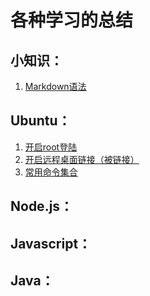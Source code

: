 # 各种学习的总结

## 小知识：
1. [Markdown语法](./Others/1.Markdown语法.md)

## Ubuntu：
1. [开启root登陆](./Ubuntu/1.开启root登陆.md)
2. [开启远程桌面链接（被链接）](./Ubuntu/2.开启远程桌面连接1.md)
3. [常用命令集合](./Ubuntu/3.常用命令集合.md)

## Node.js：

## Javascript：

## Java：


